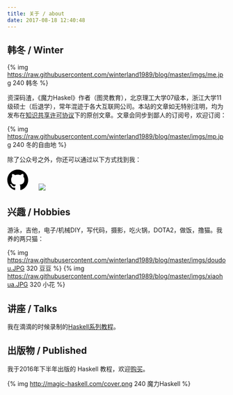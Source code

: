 ```yaml
---
title: 关于 / about
date: 2017-08-18 12:40:48
---
```


## 韩冬 / Winter

{% img https://raw.githubusercontent.com/winterland1989/blog/master/imgs/me.jpg 240 韩冬 %}

资深码渣，《魔力Haskel》作者（图灵教育），北京理工大学07级本，浙江大学11级硕士（后退学），常年混迹于各大互联网公司。本站的文章如无特别注明，均为发布在[知识共享许可协议](http://creativecommons.net.cn/licenses/licenses_exp/)下的原创文章。文章会同步到鄙人的订阅号，欢迎订阅：

{% img https://raw.githubusercontent.com/winterland1989/blog/master/imgs/mp.jpg 240 冬的自由地 %}

除了公众号之外，你还可以通过以下方式找到我：

<a href="https://github.com/winterland1989"><svg height="48" width="48" class="octicon octicon-mark-github" viewBox="0 0 16 16" version="1.1" aria-hidden="true"><path fill-rule="evenodd" d="M8 0C3.58 0 0 3.58 0 8c0 3.54 2.29 6.53 5.47 7.59.4.07.55-.17.55-.38 0-.19-.01-.82-.01-1.49-2.01.37-2.53-.49-2.69-.94-.09-.23-.48-.94-.82-1.13-.28-.15-.68-.52-.01-.53.63-.01 1.08.58 1.23.82.72 1.21 1.87.87 2.33.66.07-.52.28-.87.51-1.07-1.78-.2-3.64-.89-3.64-3.95 0-.87.31-1.59.82-2.15-.08-.2-.36-1.02.08-2.12 0 0 .67-.21 2.2.82.64-.18 1.32-.27 2-.27.68 0 1.36.09 2 .27 1.53-1.04 2.2-.82 2.2-.82.44 1.1.16 1.92.08 2.12.51.56.82 1.27.82 2.15 0 3.07-1.87 3.75-3.65 3.95.29.25.54.73.54 1.48 0 1.07-.01 1.93-.01 2.2 0 .21.15.46.55.38A8.013 8.013 0 0 0 16 8c0-4.42-3.58-8-8-8z"></path></svg></a> <a style="margin-left:20px" href="mailto:drkoster@qq.com"><img src="https://rescdn.qqmail.com/zh_CN/htmledition/images/webp/logo/qqmail/qqmail_logo_default_35h206ff1.png"></a>

## 兴趣 / Hobbies

游泳，吉他，电子/机械DIY，写代码，摄影，吃火锅，DOTA2，做饭，撸猫。我养的两只猫：

{% img https://raw.githubusercontent.com/winterland1989/blog/master/imgs/doudou.JPG 320 豆豆 %}
{% img https://raw.githubusercontent.com/winterland1989/blog/master/imgs/xiaohua.JPG 320 小花 %}

## 讲座 / Talks

我在滴滴的时候录制的[Haskell系列教程](http://www.iqiyi.com/playlist415040402.html)。

## 出版物 / Published

我于2016年下半年出版的 Haskell 教程，欢迎[购买](http://search.jd.com/Search?keyword=%E9%AD%94%E5%8A%9Bhaskell&amp;enc=utf-8)。

{% img http://magic-haskell.com/cover.png 240 魔力Haskell %}
